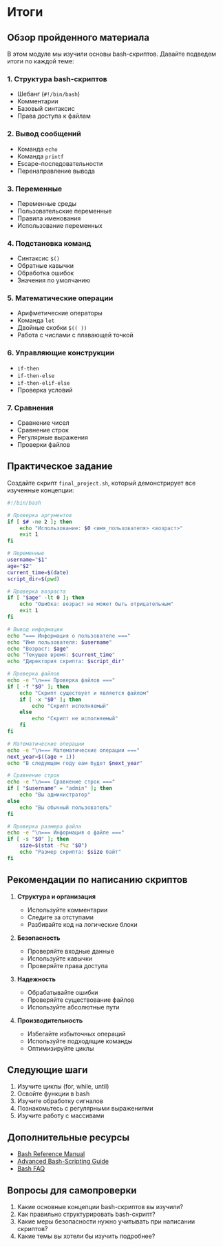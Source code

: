 # Итоги

## Обзор пройденного материала

В этом модуле мы изучили основы bash-скриптов. Давайте подведем итоги по каждой теме:

### 1. Структура bash-скриптов
- Шебанг (`#!/bin/bash`)
- Комментарии
- Базовый синтаксис
- Права доступа к файлам

### 2. Вывод сообщений
- Команда `echo`
- Команда `printf`
- Escape-последовательности
- Перенаправление вывода

### 3. Переменные
- Переменные среды
- Пользовательские переменные
- Правила именования
- Использование переменных

### 4. Подстановка команд
- Синтаксис `$()`
- Обратные кавычки
- Обработка ошибок
- Значения по умолчанию

### 5. Математические операции
- Арифметические операторы
- Команда `let`
- Двойные скобки `$(( ))`
- Работа с числами с плавающей точкой

### 6. Управляющие конструкции
- `if-then`
- `if-then-else`
- `if-then-elif-else`
- Проверка условий

### 7. Сравнения
- Сравнение чисел
- Сравнение строк
- Регулярные выражения
- Проверки файлов

## Практическое задание

Создайте скрипт `final_project.sh`, который демонстрирует все изученные концепции:

```bash
#!/bin/bash

# Проверка аргументов
if [ $# -ne 2 ]; then
    echo "Использование: $0 <имя_пользователя> <возраст>"
    exit 1
fi

# Переменные
username="$1"
age="$2"
current_time=$(date)
script_dir=$(pwd)

# Проверка возраста
if [ "$age" -lt 0 ]; then
    echo "Ошибка: возраст не может быть отрицательным"
    exit 1
fi

# Вывод информации
echo "=== Информация о пользователе ==="
echo "Имя пользователя: $username"
echo "Возраст: $age"
echo "Текущее время: $current_time"
echo "Директория скрипта: $script_dir"

# Проверка файлов
echo -e "\n=== Проверка файлов ==="
if [ -f "$0" ]; then
    echo "Скрипт существует и является файлом"
    if [ -x "$0" ]; then
        echo "Скрипт исполняемый"
    else
        echo "Скрипт не исполняемый"
    fi
fi

# Математические операции
echo -e "\n=== Математические операции ==="
next_year=$((age + 1))
echo "В следующем году вам будет $next_year"

# Сравнение строк
echo -e "\n=== Сравнение строк ==="
if [ "$username" = "admin" ]; then
    echo "Вы администратор"
else
    echo "Вы обычный пользователь"
fi

# Проверка размера файла
echo -e "\n=== Информация о файле ==="
if [ -s "$0" ]; then
    size=$(stat -f%z "$0")
    echo "Размер скрипта: $size байт"
fi
```

## Рекомендации по написанию скриптов

1. **Структура и организация**
   - Используйте комментарии
   - Следите за отступами
   - Разбивайте код на логические блоки

2. **Безопасность**
   - Проверяйте входные данные
   - Используйте кавычки
   - Проверяйте права доступа

3. **Надежность**
   - Обрабатывайте ошибки
   - Проверяйте существование файлов
   - Используйте абсолютные пути

4. **Производительность**
   - Избегайте избыточных операций
   - Используйте подходящие команды
   - Оптимизируйте циклы

## Следующие шаги

1. Изучите циклы (for, while, until)
2. Освойте функции в bash
3. Изучите обработку сигналов
4. Познакомьтесь с регулярными выражениями
5. Изучите работу с массивами

## Дополнительные ресурсы

- [Bash Reference Manual](https://www.gnu.org/software/bash/manual/bash.html)
- [Advanced Bash-Scripting Guide](https://tldp.org/LDP/abs/html/)
- [Bash FAQ](https://mywiki.wooledge.org/BashFAQ)

## Вопросы для самопроверки

1. Какие основные концепции bash-скриптов вы изучили?
2. Как правильно структурировать bash-скрипт?
3. Какие меры безопасности нужно учитывать при написании скриптов?
4. Какие темы вы хотели бы изучить подробнее? 